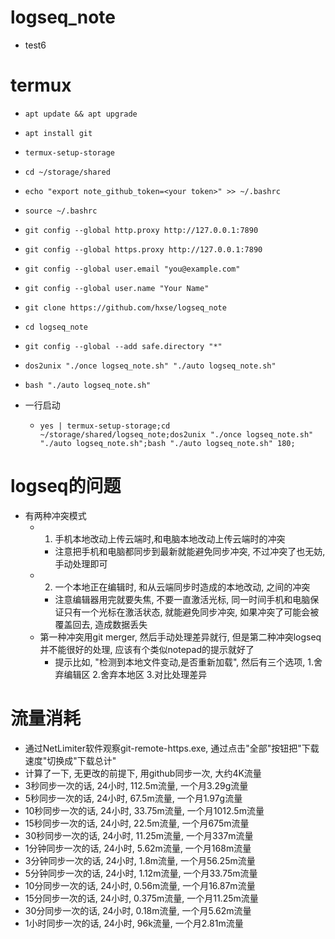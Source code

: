 # logseq_note
  * test6
# termux
  * `apt update && apt upgrade`
  * `apt install git`
  * `termux-setup-storage`
  * `cd ~/storage/shared`
  
  * `echo "export note_github_token=<your token>" >> ~/.bashrc`
  * `source ~/.bashrc`
  
  * `git config --global http.proxy http://127.0.0.1:7890`
  * `git config --global https.proxy http://127.0.0.1:7890`
  * `git config --global user.email "you@example.com"`
  * `git config --global user.name "Your Name"`
  
  * `git clone https://github.com/hxse/logseq_note`
  * `cd logseq_note`
  * `git config --global --add safe.directory "*"`
  * `dos2unix "./once logseq_note.sh" "./auto logseq_note.sh"`
  * `bash "./auto logseq_note.sh"`
  * 一行启动
    * `yes | termux-setup-storage;cd ~/storage/shared/logseq_note;dos2unix "./once logseq_note.sh" "./auto logseq_note.sh";bash "./auto logseq_note.sh" 180;`
# logseq的问题
  * 有两种冲突模式
    * 1. 手机本地改动上传云端时,和电脑本地改动上传云端时的冲突
      * 注意把手机和电脑都同步到最新就能避免同步冲突, 不过冲突了也无妨, 手动处理即可
    * 2. 一个本地正在编辑时, 和从云端同步时造成的本地改动, 之间的冲突
      * 注意编辑器用完就要失焦, 不要一直激活光标, 同一时间手机和电脑保证只有一个光标在激活状态, 就能避免同步冲突, 如果冲突了可能会被覆盖回去, 造成数据丢失
    * 第一种冲突用git merger, 然后手动处理差异就行, 但是第二种冲突logseq并不能很好的处理, 应该有个类似notepad的提示就好了
      * 提示比如, "检测到本地文件变动,是否重新加载", 然后有三个选项, 1.舍弃编辑区 2.舍弃本地区 3.对比处理差异
# 流量消耗
  * 通过NetLimiter软件观察git-remote-https.exe, 通过点击"全部"按钮把"下载速度"切换成"下载总计"
  * 计算了一下, 无更改的前提下, 用github同步一次, 大约4K流量
  * 3秒同步一次的话, 24小时, 112.5m流量, 一个月3.29g流量
  * 5秒同步一次的话, 24小时, 67.5m流量, 一个月1.97g流量
  * 10秒同步一次的话, 24小时, 33.75m流量, 一个月1012.5m流量
  * 15秒同步一次的话, 24小时, 22.5m流量, 一个月675m流量
  * 30秒同步一次的话, 24小时, 11.25m流量, 一个月337m流量
  * 1分钟同步一次的话, 24小时, 5.62m流量, 一个月168m流量
  * 3分钟同步一次的话, 24小时, 1.8m流量, 一个月56.25m流量
  * 5分钟同步一次的话, 24小时, 1.12m流量, 一个月33.75m流量
  * 10分同步一次的话, 24小时, 0.56m流量, 一个月16.87m流量
  * 15分同步一次的话, 24小时, 0.375m流量, 一个月11.25m流量
  * 30分同步一次的话, 24小时, 0.18m流量, 一个月5.62m流量
  * 1小时同步一次的话, 24小时, 96k流量, 一个月2.81m流量
